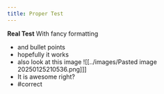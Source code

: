 ```yaml
---
title: Proper Test
---
```

**Real Test**
With fancy formatting
- and bullet points
- hopefully it works
- also look at this image
 ![[../images/Pasted image 20250125210536.png]]]
- It is awesome right?
- #correct